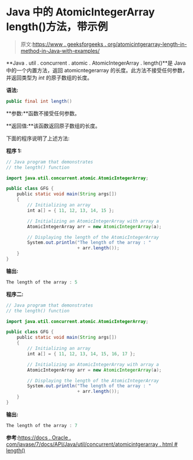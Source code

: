 # Java 中的 AtomicIntegerArray length()方法，带示例

> 原文:[https://www . geeksforgeeks . org/atomicintgerarray-length-in-method-in-Java-with-examples/](https://www.geeksforgeeks.org/atomicintegerarray-length-method-in-java-with-examples/)

**Java . util . concurrent . atomic . AtomicIntegerArray . length()**是 Java 中的一个内置方法，返回 atomicntegerarray 的长度。此方法不接受任何参数，并返回类型为 *int* 的原子数组的长度。

**语法:**

```java
public final int length()

```

**参数:**函数不接受任何参数。

**返回值:**该函数返回原子数组的长度。

下面的程序说明了上述方法:

**程序 1:**

```java
// Java program that demonstrates
// the length() function

import java.util.concurrent.atomic.AtomicIntegerArray;

public class GFG {
    public static void main(String args[])
    {
        // Initializing an array
        int a[] = { 11, 12, 13, 14, 15 };

        // Initializing an AtomicIntegerArray with array a
        AtomicIntegerArray arr = new AtomicIntegerArray(a);

        // Displaying the length of the AtomicIntegerArray
        System.out.println("The length of the array : "
                           + arr.length());
    }
}
```

**输出:**

```java
The length of the array : 5

```

**程序二:**

```java
// Java program that demonstrates
// the length() function

import java.util.concurrent.atomic.AtomicIntegerArray;

public class GFG {
    public static void main(String args[])
    {
        // Initializing an array
        int a[] = { 11, 12, 13, 14, 15, 16, 17 };

        // Initializing an AtomicIntegerArray with array a
        AtomicIntegerArray arr = new AtomicIntegerArray(a);

        // Displaying the length of the AtomicIntegerArray
        System.out.println("The length of the array : "
                           + arr.length());
    }
}
```

**输出:**

```java
The length of the array : 7

```

**参考:**[https://docs . Oracle . com/javase/7/docs/API/Java/util/concurrent/atomicintgerarray . html # length()](https://docs.oracle.com/javase/7/docs/api/java/util/concurrent/atomic/AtomicIntegerArray.html#length())
